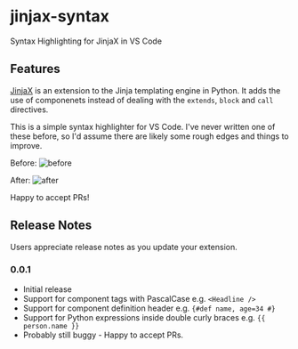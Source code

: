 # jinjax-syntax

Syntax Highlighting for JinjaX in VS Code

## Features

[JinjaX](https://jinjax.scaletti.dev/) is an extension to the Jinja templating engine in Python. It adds the use of componenets instead of dealing with the `extends`, `block` and `call` directives.

This is a simple syntax highlighter for VS Code. I've never written one of these before, so I'd assume there are likely some rough edges and things to improve.

Before:
![before](https://raw.githubusercontent.com/pietz/jinjax-syntax/main/before.png)

After:
![after](https://raw.githubusercontent.com/pietz/jinjax-syntax/main/after.png)

Happy to accept PRs!

## Release Notes

Users appreciate release notes as you update your extension.

### 0.0.1

- Initial release
- Support for component tags with PascalCase e.g. `<Headline />`
- Support for component definition header e.g. `{#def name, age=34 #}`
- Support for Python expressions inside double curly braces e.g. `{{ person.name }}`
- Probably still buggy - Happy to accept PRs.